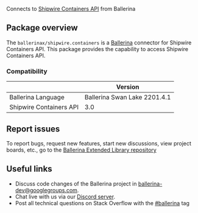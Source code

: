 Connects to [Shipwire Containers API](https://www.shipwire.com/developers/container/) from Ballerina

## Package overview
The `ballerinax/shipwire.containers` is a [Ballerina](https://ballerina.io/) connector for Shipwire Containers API.
This package provides the capability to access Shipwire Containers API.

### Compatibility
|                                   | Version                         |
|-----------------------------------|---------------------------------|
| Ballerina Language                | Ballerina Swan Lake 2201.4.1      | 
| Shipwire Containers API           | 3.0                             |

## Report issues
To report bugs, request new features, start new discussions, view project boards, etc., go to the [Ballerina Extended Library repository](https://github.com/ballerina-platform/ballerina-extended-library)

## Useful links
- Discuss code changes of the Ballerina project in [ballerina-dev@googlegroups.com](mailto:ballerina-dev@googlegroups.com).
- Chat live with us via our [Discord server](https://discord.gg/ballerinalang).
- Post all technical questions on Stack Overflow with the [#ballerina](https://stackoverflow.com/questions/tagged/ballerina) tag
